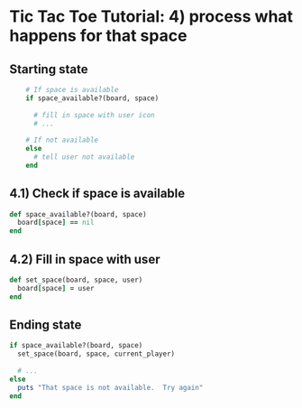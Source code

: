 # Tic Tac Toe Tutorial: 4) process what happens for that space  


## Starting state
```ruby
    # If space is available
    if space_available?(board, space)
    
      # fill in space with user icon
      # ...
      
    # If not available
    else
      # tell user not available
    end
```

## 4.1) Check if space is available
```ruby
def space_available?(board, space)
  board[space] == nil
end
```

## 4.2) Fill in space with user
```ruby
def set_space(board, space, user)
  board[space] = user
end
```


## Ending state
```ruby
if space_available?(board, space)
  set_space(board, space, current_player)
  
  # ...
else
  puts "That space is not available.  Try again"
end
```
